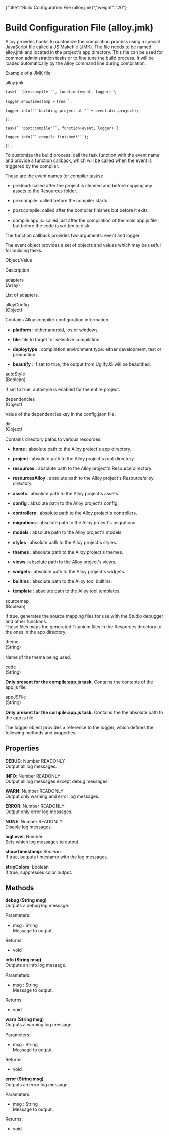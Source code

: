 {"title":"Build Configuration File (alloy.jmk)","weight":"20"} 

# Build Configuration File (alloy.jmk)

Alloy provides hooks to customize the compilation process using a special JavaScript file called a JS Makefile (JMK). The file needs to be named alloy.jmk and located in the project's app directory. This file can be used for common administration tasks or to fine tune the build process. It will be loaded automatically by the Alloy command line during compilation.

Example of a JMK file:

alloy.jmk

`task(``'pre:compile'``, function(event, logger) {`

`logger.showTimestamp =` `true``;`

`logger.info(``'building project at '``+ event.dir.project);`

`});`

`task(``'post:compile'``, function(event, logger) {`

`logger.info(``'compile finished!'``);`

`});`

To customize the build process, call the task function with the event name and provide a function callback, which will be called when the event is triggered by the compiler.

These are the event names (or compiler tasks):

*   pre:load: called after the project is cleaned and before copying any assets to the Resources folder.
    
*   pre:compile: called before the compiler starts.
    
*   post:compile: called after the compiler finishes but before it exits.
    
*   compile:app.js: called just after the compilation of the main app.js file but before the code is written to disk.
    

The function callback provides two arguments: event and logger.

The event object provides a set of objects and values which may be useful for building tasks:

Object/Value

Description

adapters  
(Array)

List of adapters.

alloyConfig  
(Object)

Contains Alloy compiler configuration information.

*   **platform** : either android, ios or windows.
    
*   **file**: file to target for selective compilation.
    
*   **deploytype** : compilation environment type: either development, test or production.
    
*   **beautify** : if set to true, the output from UglifyJS will be beautified.
    

autoStyle  
(Boolean)

If set to true, autostyle is enabled for the entire project.

dependencies  
(Object)

Value of the dependencies key in the config.json file.

dir  
(Object)

Contains directory paths to various resources.

*   **home** : absolute path to the Alloy project's app directory.
    
*   **project** : absolute path to the Alloy project's root directory.
    
*   **resources** : absolute path to the Alloy project's Resource directory.
    
*   **resourcesAlloy** : absolute path to the Alloy project's Resource/alloy directory.
    
*   **assets** : absolute path to the Alloy project's assets.
    
*   **config** : absolute path to the Alloy project's config.
    
*   **controllers** : absolute path to the Alloy project's controllers.
    
*   **migrations** : absolute path to the Alloy project's migrations.
    
*   **models** : absolute path to the Alloy project's models.
    
*   **styles** : absolute path to the Alloy project's styles.
    
*   **themes** : absolute path to the Alloy project's themes.
    
*   **views** : absolute path to the Alloy project's views.
    
*   **widgets** : absolute path to the Alloy project's widgets.
    
*   **builtins** : absolute path to the Alloy tool builtins.
    
*   **template** : absolute path to the Alloy tool templates.
    

sourcemap  
(Boolean)

If true, generates the source mapping files for use with the Studio debugger and other functions.  
These files maps the generated Titanium files in the Resources directory to the ones in the app directory.

theme  
(String)

Name of the theme being used.

code  
(String)

**Only present for the compile:app.js task.** Contains the contents of the app.js file.

appJSFile  
(String)

**Only present for the compile:app.js task.** Contains the the absolute path to the app.js file.

The logger object provides a reference to the logger, which defines the following methods and properties:

## Properties

**DEBUG**: Number READONLY  
Output all log messages.

**INFO**: Number READONLY  
Output all log messages except debug messages.

**WARN**: Number READONLY  
Output only warning and error log messages.

**ERROR**: Number READONLY  
Output only error log messages.

**NONE**: Number READONLY  
Disable log messages.

**logLevel**: Number  
Sets which log messages to output.

**showTimestamp**: Boolean  
If true, outputs timestamp with the log messages.

**stripColors**: Boolean  
If true, suppresses color output.

## Methods

**debug (String msg)**  
Outputs a debug log message.

Parameters:

*   msg : String  
    Message to output.
    

Returns:

*   void
    

**info (String msg)**  
Outputs an info log message.

Parameters:

*   msg : String  
    Message to output.
    

Returns:

*   void
    

**warn (String msg)**  
Outputs a warning log message.

Parameters:

*   msg : String  
    Message to output.
    

Returns:

*   void
    

**error (String msg)**  
Outputs an error log message.

Parameters:

*   msg : String  
    Message to output.
    

Returns:

*   void
